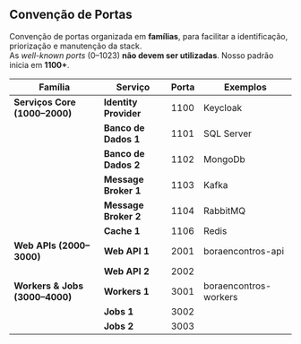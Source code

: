 ## Convenção de Portas

Convenção de portas organizada em **famílias**, para facilitar a identificação, priorização e manutenção da stack.  
As *well-known ports* (0–1023) **não devem ser utilizadas**. Nosso padrão inicia em **1100+**.

| Família                                      | Serviço                  | Porta | Exemplos                          |
|----------------------------------------------|--------------------------|-------|-----------------------------------|
| **Serviços Core (1000–2000)**                | **Identity Provider**    | 1100  | Keycloak                          |
|                                              | **Banco de Dados 1**     | 1101  | SQL Server                        |
|                                              | **Banco de Dados 2**     | 1102  | MongoDb                           |
|                                              | **Message Broker 1**     | 1103  | Kafka                             |
|                                              | **Message Broker 2**     | 1104  | RabbitMQ                          |
|                                              | **Cache 1**              | 1106  | Redis                             |
| **Web APIs (2000–3000)**                     | **Web API 1**            | 2001  | boraencontros-api                 |
|                                              | **Web API 2**            | 2002  |                                   |
| **Workers & Jobs (3000–4000)**               | **Workers 1**            | 3001  | boraencontros-workers             |
|                                              | **Jobs 1**               | 3002  |                                   |
|                                              | **Jobs 2**               | 3003  |                                   |
